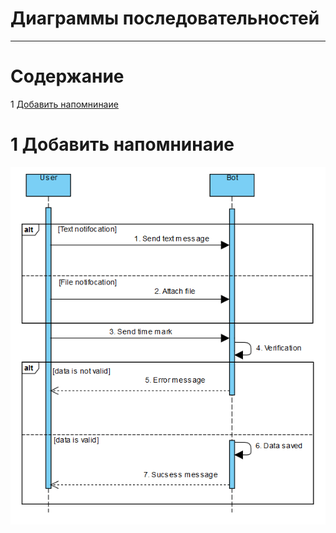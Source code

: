 # Диаграммы последовательностей
---

# Содержание
1 [Добавить напомнинаие](#1)  

<a name="1"/>

# 1 Добавить напомнинаие
![Добавить текстовое напомнинаие](../../../Images/System%20design/Sequence/SeqAdd.png)




    
    
    
